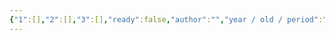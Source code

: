 ```yaml
---
{"1":[],"2":[],"3":[],"ready":false,"author":"","year / old / period":"","status":"","description":"","image":"","images":[],"location":"","museum":"","terms":"","features":[],"dg-publish":true,"permalink":"/tabliczy/pervobytnost/stounhendzh/","dgPassFrontmatter":true}
---
```



